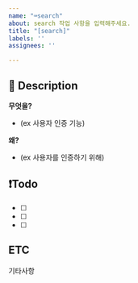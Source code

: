 ```yaml
---
name: "⌨️search"
about: search 작업 사항을 입력해주세요.
title: "[search]"
labels: ''
assignees: ''

---
```


## 📝 Description
**무엇을?**
- (ex 사용자 인증 기능)

**왜?**
- (ex 사용자를 인증하기 위해)

## ❗️Todo
- [ ] 
- [ ] 
- [ ]


## ETC
기타사항
